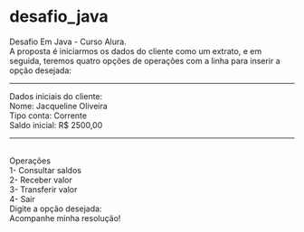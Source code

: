 # desafio_java
Desafio Em Java - Curso Alura.
<br>
A proposta é iniciarmos os dados do cliente como um extrato, e em seguida, teremos quatro opções de operações com a linha para inserir a opção desejada:
<br>
***********************
Dados iniciais do cliente:
<br>
Nome: Jacqueline Oliveira
<br>
Tipo conta: Corrente
<br>
Saldo inicial: R$ 2500,00
***********************
<br>
Operações
<br>
1- Consultar saldos
<br>
2- Receber valor
<br>
3- Transferir valor
<br>
4- Sair
<br>
Digite a opção desejada:
<br>
Acompanhe minha resolução!
